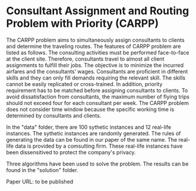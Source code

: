# Consultant Assignment and Routing Problem with Priority (CARPP) 

The CARPP problem aims to simultaneously assign consultants to clients and determine the traveling routes. The features of CARPP problem are listed as follows. The consulting activities must be performed face-to-face at the client site. Therefore, consultants travel to almost all client assignments to fulfill their jobs. The objective is to minimize the incurred airfares and the consultants’ wages. Consultants are proficient in different skills and they can only fill demands requiring the relevant skill. The skills cannot be easily replicated or cross-trained. In addition, priority requirement has to be matched before assigning consultants to clients. To avoid dissatisfaction from consultants, the maximum number of flying trips should not exceed four for each consultant per week. The CARPP problem does not consider time window because the specific working time is determined by consultants and clients.

In the "data" folder, there are 100 sythetic instances and 12 real-life instances. The sythetic instances are randomly generated. The rules of generating the data can be found in our paper of the same name. The real-life data is provided by a comsulting firm. These real-life instances have been dissensitived to protect the company's privacy. 

Three algorithms have been used to solve the problem. The results can be found in the "solution" folder.

Paper URL: to be published
